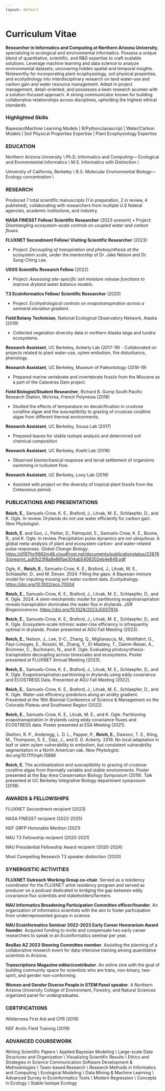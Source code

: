 ```yaml
---
layout: default
---
```


# Curriculum Vitae

**Researcher in Informatics and Computing at Northern Arizona University**, specializing in ecological and environmental informatics. Possess a unique blend of quantitative, scientific, and R&D expertise to craft scalable solutions. Leverage machine learning and data science to analyze environmental datasets, uncovering hidden spatial and temporal insights. Noteworthy for incorporating plant ecophysiology, soil physical properties, and ecohydrology into interdisciplinary research on land water-use and carbon gain and water resource management. Adept in project management, detail-oriented, and possesses a keen research acumen with a solution-focused approach. A strong communicator known for building collaborative relationships across disciplines, upholding the highest ethical standards.


### Highlighted Skills
Bayesian/Machine Learning Models | R/Python/Javascript | Water/Carbon Models | Soil Physical Properties Expertise | Plant Ecophysiology Expertise


### EDUCATION

Northern Arizona University  \\
Ph.D. Informatics and Computing— Ecological and Environmental Informatics \\
M.S. Informatics with Distinction \\

University of California, Berkeley \\
B.S. Molecular Environmental Biology— Ecology concentration \\


### RESEARCH

Produced 7 total scientific manuscripts (1 in preparation, 2 in review, 4 published), collaborating with researchers from multiple U.S federal agencies, academic institutions, and industry.

**NASA FINESST Fellow/ Scientific Researcher** (2023-present)
• Project: *Disentangling ecosystem-scale controls on coupled water and carbon fluxes.*

**FLUXNET Secondment Fellow/ Visiting Scientific Researcher** (2023)
- Project: *Decoupling of transpiration and photosynthesis at the ecosystem scale*, under the mentorship of Dr. Jake Nelson and Dr. Sung-Ching Lee.

**USGS Scientific Research Fellow** (2022)
- Project: *Assessing site-specific soil moisture release functions to improve dryland water balance models*.

**T3 Ecoinformatics Fellow/ Scientific Researcher** (2020)
- Project: *Ecohydrological controls on evapotranspiration across a semiarid elevation gradient*.

**Field Botany Technician**, National Ecological Observatory Network, Alaska (2019)
- Collected vegetation diversity data in northern Alaska taiga and tundra ecosystems.

**Research Assistant**, UC Berkeley, Ackerly Lab (2017-19)
- Collaborated on projects related to plant water-use, xylem embolism, fire disturbance, phenology.

**Research Assistant**, UC Berkeley, Museum of Paleontology (2018-19)
- Prepared marine vertebrate and invertebrate fossils from the Miocene as a part of the Calaveras Dam project.

**Field Biologist/Student Researcher**, Richard B. Gump South Pacific Research Station, Mo’orea, French Polynesia (2018)
- Studied the effects of temperature on decalcification in crustose coralline algae and the susceptibility to grazing of crustose coralline algae from different thermal environments.

**Research Assistant**, UC Berkeley, Sousa Lab (2017)  
- Prepared leaves for stable isotope analysis and determined soil chemical composition

**Research Assistant**, UC Berkeley, Koehl Lab (2016)
- Observed biomechanical response and larval  settlement of organisms swimming in turbulent flow.

**Research Assistant**, UC Berkeley, Looy Lab (2016)
- Assisted with project on the diversity of tropical plant fossils from the Cretaceous period.


### PUBLICATIONS AND PRESENTATIONS

**Reich, E.**, Samuels-Crow, K. E., Braford, J., Litvak, M. E., Schlaepfer, D., and K. Ogle. In review. Drylands do not use water efficiently for carbon gain. *New Phytologist*.

**Reich, E.** and Guo, J., Peltier, D., Palmquist, E., Samuels-Crow, K. E., Boone, R., and K. Ogle. In review. Precipitation pulse dynamics are not ubiquitous: A global meta-analysis of plant and ecosystem carbon- and water-related pulse responses. *Global Change Biology*. https://d197for5662m48.cloudfront.net/documents/publicationstatus/228763/preprint_pdf/b23f8a8e86fae304ab5408202eb4e849.pdf

Ogle, K., **Reich, E.**, Samuels-Crow, K. E., Braford, J., Litvak, M. E., Schlaepfer, D., and M. Devan. 2024. Filling the gaps: A Bayesian mixture model for imputing missing soil water content data. *Ecohydrology*. https://doi.org/10.1002/eco.70004

**Reich, E.**, Samuels-Crow, K. E., Braford, J., Litvak, M. E., Schlaepfer, D., and K. Ogle. 2024. A semi-mechanistic model for partitioning evapotranspiration reveals transpiration dominates the water flux in drylands. *JGR Biogeosciences*. https://doi.org/10.1029/2023JG007914.

**Reich, E.**, Samuels-Crow, K. E., Braford, J., Litvak, M. E., Schlaepfer, D., and K. Ogle. Ecosystem-scale intrinsic water-Use efficiency is infrequently optimal in drylands. Poster presented at AGU Fall Meeting (2023).

**Reich, E.**, Nelson, J., Lee, S-C., Zhang, Q., Migliavacca, M., Wohlfahrt, G., Paul-Limoges, E., Rossini, M., Zhang, Y., El-Madany, T., Damm-Reiser, A., Brümmer, C., Buchmann, N., and K.  Ogle. Evaluating photosynthesis-transpiration decoupling across timescales and ecosystems. Poster presented at FLUXNET Annual Meeting (2023).

**Reich, E.**, Samuels-Crow, K. E., Braford, J., Litvak, M. E., Schlaepfer, D., and K. Ogle. Evapotranspiration partitioning in drylands using eddy covariance and ECOSTRESS Data. Presented at AGU Fall Meeting (2022).

**Reich, E.**, Samuels-Crow, K. E., Braford, J., Litvak, M. E., Schlaepfer, D., and K. Ogle. Water-use efficiency predictors along an aridity gradient. Presented at the 16th Biennial Conference of Science & Management on the Colorado Plateau and Southwest Region (2022).

**Reich, E.**, Samuels-Crow, K. E., Litvak, M. E., and K. Ogle. Partitioning evapotranspiration in drylands using eddy covariance fluxes and ECOSTRESS data. Poster presented at ESA Meeting (2021).

Skelton, R. P., Anderegg, L. D. L., Papper, P., **Reich, E.**, Dawson, T. E., Kling, M., Thompson, S. E., Diaz, J., and D. D. Ackerly. 2019. No local adaptation in leaf or stem xylem vulnerability to embolism, but consistent vulnerability segmentation in a North American oak. *New Phytologist*. doi.org/10.1111/nph.15886

**Reich, E.** The acclimatization and susceptibility to grazing of crustose coralline algae from thermally variable and stable environments. Poster presented at the Bay Area Conservation Biology Symposium (2019). Talk presented at UC Berkeley Integrative Biology department symposium (2018).


### AWARDS & FELLOWSHIPS

FLUXNET Secondment recipient (2023)

NASA FINESST recipient (2022-2025)

NSF GRFP Honorable Mention (2021)

NAU T3 Fellowship recipient (2020-2021)

NAU Presidential Fellowship Award recipient (2020-2024)

Most Compelling Research T3 speaker distinction (2020)


### SYNERGISTIC ACTIVITIES

**FLUXNET Outreach Working Group co-chair**. Served as a residency coordinator for the FLUXNET artist residency program and served as producer on a podcast dedicated to bridging the gap between eddy covariance flux scientists and stakeholders/farmers.

**NAU Informatics Broadening Participation Committee officer/founder**. An organization of informatics scientists with the aim to foster participation from underrepresented groups in science.

**NAU Ecoinformatics Seminar 2022-2023 Early Career Honorarium Award founder**. Acquired funding to invite and compensate two early career researchers to speak in an Ecoinformatics seminar per year.

**ResBaz AZ 2023 Steering Committee member**. Assisting the planning of a collaborative research event for data-intensive training among quantitative scientists in Arizona.

**Transcriptions Magazine editor/contributor**. An online zine with the goal of building community space for scientists who are trans, non-binary, two-spirit, and gender non-conforming.

**Women and Gender Diverse People in STEM Panel speaker**. A Northern Arizona University College of Environment, Forestry, and Natural Sciences organized panel for undergraduates.

### CERTIFICATIONS

Wilderness First Aid and CPR (2019)  

NSF Arctic Field Training (2019)  


### ADVANCED COURSEWORK
Writing Scientific Papers \\
Applied Bayesian Modeling \\
Large-scale Data Structures and Organization \\
Visualizing Scientific Results \\
Ethics and Strategies in Science Communication
Software Development & Methodologies \\
Team-based Research \\
Research Methods in Informatics and Computing \\
Ecological Modeling \\
Data Mining & Machine Learning \\
Advanced Survey in Ecoinformatics Tools \\
Modern Regression \\
Concepts in Ecology \\
Stable Isotope Ecology
